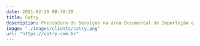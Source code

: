 ```yaml
---
date: 2021-02-20 08:30:20
title: Cotry
description: Prestadora de Serviços na área Documental de Importação e Exportação, a Cotry Logística iniciou suas atividades em 1986.
image: "./images/clients/cotry.png"
url: "https://cotry.com.br"
---
```

